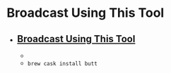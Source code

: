 # Broadcast Using This Tool
- [Broadcast Using This Tool](https://danielnoethen.de/)
  - 
  - 
  - `brew cask install butt`
